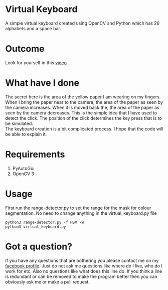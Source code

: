 # Virtual Keyboard
A simple virtual keyboard created using OpenCV and Python which has 26 alphabets and a space bar.

# Outcome
Look for yourself in this <a href = "https://lh3.googleusercontent.com/-BE99T5RPcL4/WdNYbPeHOpI/AAAAAAAAAxE/v_ZXXGv6y9MqSgfwcVTH4b7y2BCERvvBACJoC/w663-h373-rw/video41.gif">video</a>

# What have I done
The secret here is the area of the yellow paper I am wearing on my fingers. When I bring the paper near to the camera, the area of the paper as seen by the camera increases. When it is moved back the, the area of the paper as seen by the camera decreases. This is the simple idea that I have used to detect the click. The position of the click determines the key press that is to be simulated.<br>
The keyboard creation is a bit complicated process. I hope that the code will be able to explain it.

# Requirements
1. PyAutoGui<br>
2. OpenCV 3<br>

# Usage
First run the range-detector.py to set the range for the mask for colour segmentation. No need to change anything in the virtual_keyboard.py file

    python3 range-detector.py -f HSV -w
    python3 virtual_keyboard.py

# Got a question?
If you have any questions that are bothering you please contact me on my <a href = "http://facebook.com/dibakar.saha.750">facebook profile</a>. Just do not ask me questions like where do I live, who do I work for etc. Also no questions like what does this line do. If you think a line is redundant or can be removed to make the program better then you can obviously ask me or make a pull request.
